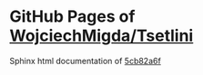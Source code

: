 GitHub Pages of [WojciechMigda/Tsetlini](https://github.com/WojciechMigda/Tsetlini.git)
===
Sphinx html documentation of [5cb82a6f](https://github.com/WojciechMigda/Tsetlini/tree/5cb82a6fe26aa98183a03ce897a79ace538f1baf)
